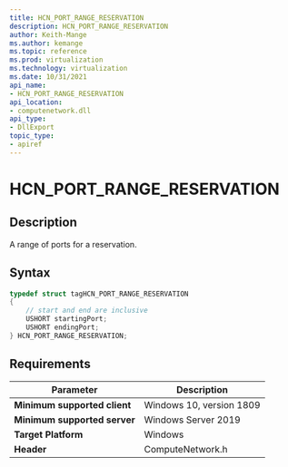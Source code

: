 ```yaml
---
title: HCN_PORT_RANGE_RESERVATION
description: HCN_PORT_RANGE_RESERVATION
author: Keith-Mange
ms.author: kemange
ms.topic: reference
ms.prod: virtualization
ms.technology: virtualization
ms.date: 10/31/2021
api_name:
- HCN_PORT_RANGE_RESERVATION
api_location:
- computenetwork.dll
api_type:
- DllExport
topic_type:
- apiref
---
```

# HCN\_PORT\_RANGE\_RESERVATION

## Description

A range of ports for a reservation.

## Syntax

```cpp
typedef struct tagHCN_PORT_RANGE_RESERVATION
{
    // start and end are inclusive
    USHORT startingPort;
    USHORT endingPort;
} HCN_PORT_RANGE_RESERVATION;

```


## Requirements

|Parameter|Description|
|---|---|
| **Minimum supported client** | Windows 10, version 1809 |
| **Minimum supported server** | Windows Server 2019 |
| **Target Platform** | Windows |
| **Header** | ComputeNetwork.h |

